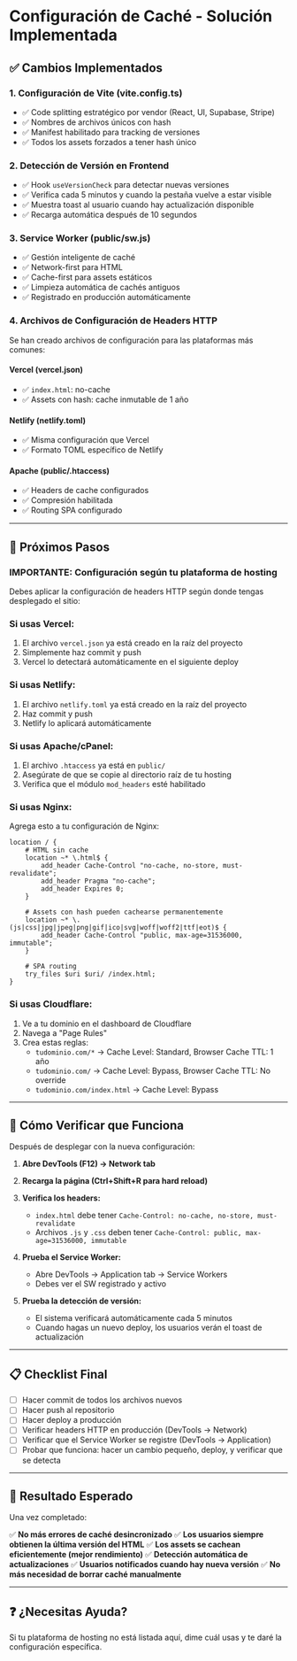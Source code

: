 # Configuración de Caché - Solución Implementada

## ✅ Cambios Implementados

### 1. **Configuración de Vite (vite.config.ts)**
- ✅ Code splitting estratégico por vendor (React, UI, Supabase, Stripe)
- ✅ Nombres de archivos únicos con hash
- ✅ Manifest habilitado para tracking de versiones
- ✅ Todos los assets forzados a tener hash único

### 2. **Detección de Versión en Frontend**
- ✅ Hook `useVersionCheck` para detectar nuevas versiones
- ✅ Verifica cada 5 minutos y cuando la pestaña vuelve a estar visible
- ✅ Muestra toast al usuario cuando hay actualización disponible
- ✅ Recarga automática después de 10 segundos

### 3. **Service Worker (public/sw.js)**
- ✅ Gestión inteligente de caché
- ✅ Network-first para HTML
- ✅ Cache-first para assets estáticos
- ✅ Limpieza automática de cachés antiguos
- ✅ Registrado en producción automáticamente

### 4. **Archivos de Configuración de Headers HTTP**

Se han creado archivos de configuración para las plataformas más comunes:

#### **Vercel** (vercel.json)
- ✅ `index.html`: no-cache
- ✅ Assets con hash: cache inmutable de 1 año

#### **Netlify** (netlify.toml)
- ✅ Misma configuración que Vercel
- ✅ Formato TOML específico de Netlify

#### **Apache** (public/.htaccess)
- ✅ Headers de cache configurados
- ✅ Compresión habilitada
- ✅ Routing SPA configurado

---

## 🚀 Próximos Pasos

### **IMPORTANTE: Configuración según tu plataforma de hosting**

Debes aplicar la configuración de headers HTTP según donde tengas desplegado el sitio:

### **Si usas Vercel:**
1. El archivo `vercel.json` ya está creado en la raíz del proyecto
2. Simplemente haz commit y push
3. Vercel lo detectará automáticamente en el siguiente deploy

### **Si usas Netlify:**
1. El archivo `netlify.toml` ya está creado en la raíz del proyecto
2. Haz commit y push
3. Netlify lo aplicará automáticamente

### **Si usas Apache/cPanel:**
1. El archivo `.htaccess` ya está en `public/`
2. Asegúrate de que se copie al directorio raíz de tu hosting
3. Verifica que el módulo `mod_headers` esté habilitado

### **Si usas Nginx:**
Agrega esto a tu configuración de Nginx:

```nginx
location / {
    # HTML sin cache
    location ~* \.html$ {
        add_header Cache-Control "no-cache, no-store, must-revalidate";
        add_header Pragma "no-cache";
        add_header Expires 0;
    }
    
    # Assets con hash pueden cachearse permanentemente
    location ~* \.(js|css|jpg|jpeg|png|gif|ico|svg|woff|woff2|ttf|eot)$ {
        add_header Cache-Control "public, max-age=31536000, immutable";
    }
    
    # SPA routing
    try_files $uri $uri/ /index.html;
}
```

### **Si usas Cloudflare:**
1. Ve a tu dominio en el dashboard de Cloudflare
2. Navega a "Page Rules"
3. Crea estas reglas:
   - `tudominio.com/*` → Cache Level: Standard, Browser Cache TTL: 1 año
   - `tudominio.com/` → Cache Level: Bypass, Browser Cache TTL: No override
   - `tudominio.com/index.html` → Cache Level: Bypass

---

## 🧪 Cómo Verificar que Funciona

Después de desplegar con la nueva configuración:

1. **Abre DevTools (F12) → Network tab**
2. **Recarga la página (Ctrl+Shift+R para hard reload)**
3. **Verifica los headers:**
   - `index.html` debe tener `Cache-Control: no-cache, no-store, must-revalidate`
   - Archivos `.js` y `.css` deben tener `Cache-Control: public, max-age=31536000, immutable`

4. **Prueba el Service Worker:**
   - Abre DevTools → Application tab → Service Workers
   - Debes ver el SW registrado y activo

5. **Prueba la detección de versión:**
   - El sistema verificará automáticamente cada 5 minutos
   - Cuando hagas un nuevo deploy, los usuarios verán el toast de actualización

---

## 📋 Checklist Final

- [ ] Hacer commit de todos los archivos nuevos
- [ ] Hacer push al repositorio
- [ ] Hacer deploy a producción
- [ ] Verificar headers HTTP en producción (DevTools → Network)
- [ ] Verificar que el Service Worker se registre (DevTools → Application)
- [ ] Probar que funciona: hacer un cambio pequeño, deploy, y verificar que se detecta

---

## 🎯 Resultado Esperado

Una vez completado:

✅ **No más errores de caché desincronizado**
✅ **Los usuarios siempre obtienen la última versión del HTML**
✅ **Los assets se cachean eficientemente (mejor rendimiento)**
✅ **Detección automática de actualizaciones**
✅ **Usuarios notificados cuando hay nueva versión**
✅ **No más necesidad de borrar caché manualmente**

---

## ❓ ¿Necesitas Ayuda?

Si tu plataforma de hosting no está listada aquí, dime cuál usas y te daré la configuración específica.
